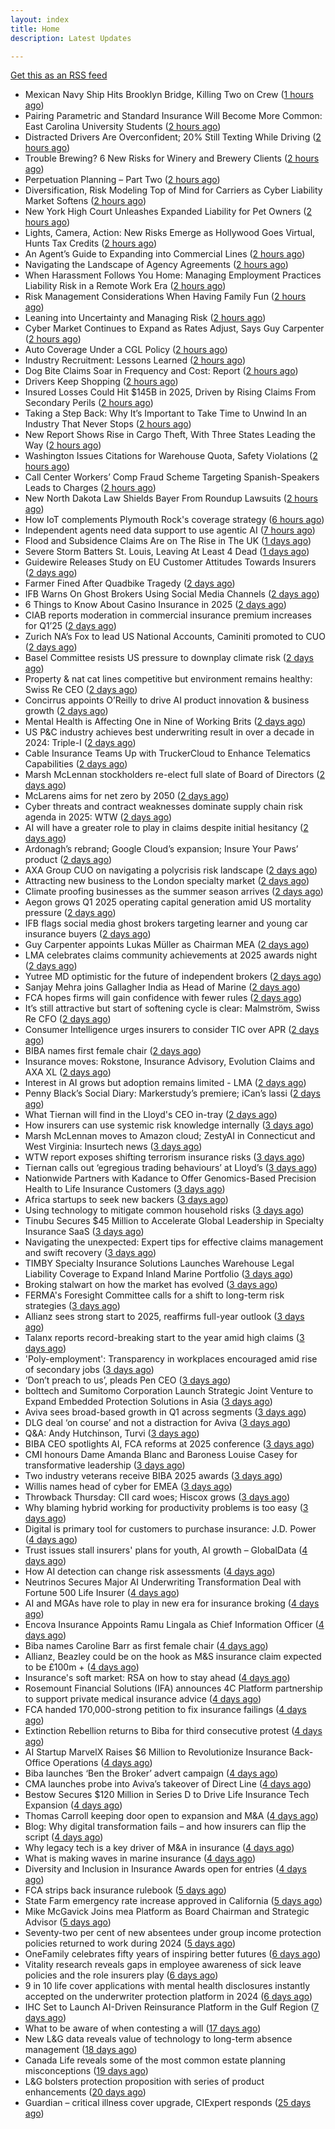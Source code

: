 ```yaml
---
layout: index
title: Home
description: Latest Updates

---
```


[Get this as an RSS feed](/feed.rss)

<!-- news_marker starts -->
- Mexican Navy Ship Hits Brooklyn Bridge, Killing Two on Crew ([1 hours ago](https://www.insurancejournal.com/news/east/2025/05/18/824166.htm))
- Pairing Parametric and Standard Insurance Will Become More Common: East Carolina University Students ([2 hours ago](https://www.insurancejournal.com/magazines/mag-features/2025/05/19/823760.htm))
- Distracted Drivers Are Overconfident; 20% Still Texting While Driving ([2 hours ago](https://www.insurancejournal.com/magazines/mag-features/2025/05/19/823759.htm))
- Trouble Brewing? 6 New Risks for Winery and Brewery Clients ([2 hours ago](https://www.insurancejournal.com/magazines/mag-features/2025/05/19/823758.htm))
- Perpetuation Planning – Part Two ([2 hours ago](https://www.insurancejournal.com/magazines/mag-features/2025/05/19/823756.htm))
- Diversification, Risk Modeling Top of Mind for Carriers as Cyber Liability Market Softens ([2 hours ago](https://www.insurancejournal.com/magazines/mag-features/2025/05/19/823755.htm))
- New York High Court Unleashes Expanded Liability for Pet Owners ([2 hours ago](https://www.insurancejournal.com/magazines/mag-features/2025/05/19/823754.htm))
- Lights, Camera, Action: New Risks Emerge as Hollywood Goes Virtual, Hunts Tax Credits ([2 hours ago](https://www.insurancejournal.com/magazines/mag-features/2025/05/19/823753.htm))
- An Agent’s Guide to Expanding into Commercial Lines ([2 hours ago](https://www.insurancejournal.com/magazines/mag-features/2025/05/19/823751.htm))
- Navigating the Landscape of Agency Agreements ([2 hours ago](https://www.insurancejournal.com/magazines/mag-features/2025/05/19/823750.htm))
- When Harassment Follows You Home: Managing Employment Practices Liability Risk in a Remote Work Era ([2 hours ago](https://www.insurancejournal.com/magazines/mag-features/2025/05/19/823749.htm))
- Risk Management Considerations When Having Family Fun ([2 hours ago](https://www.insurancejournal.com/magazines/mag-features/2025/05/19/823747.htm))
- Leaning into Uncertainty and Managing Risk ([2 hours ago](https://www.insurancejournal.com/magazines/mag-features/2025/05/19/823746.htm))
- Cyber Market Continues to Expand as Rates Adjust, Says Guy Carpenter ([2 hours ago](https://www.insurancejournal.com/magazines/mag-features/2025/05/19/823744.htm))
- Auto Coverage Under a CGL Policy ([2 hours ago](https://www.insurancejournal.com/magazines/mag-features/2025/05/19/823743.htm))
- Industry Recruitment: Lessons Learned ([2 hours ago](https://www.insurancejournal.com/magazines/mag-features/2025/05/19/823742.htm))
- Dog Bite Claims Soar in Frequency and Cost: Report ([2 hours ago](https://www.insurancejournal.com/magazines/mag-features/2025/05/19/823741.htm))
- Drivers Keep Shopping ([2 hours ago](https://www.insurancejournal.com/magazines/mag-editorsnote/2025/05/19/823740.htm))
- Insured Losses Could Hit $145B in 2025, Driven by Rising Claims From Secondary Perils ([2 hours ago](https://www.insurancejournal.com/magazines/mag-features/2025/05/19/823739.htm))
- Taking a Step Back: Why It’s Important to Take Time to Unwind In an Industry That Never Stops ([2 hours ago](https://www.insurancejournal.com/magazines/mag-features/2025/05/19/823738.htm))
- New Report Shows Rise in Cargo Theft, With Three States Leading the Way ([2 hours ago](https://www.insurancejournal.com/magazines/mag-features/2025/05/19/823737.htm))
- Washington Issues Citations for Warehouse Quota, Safety Violations ([2 hours ago](https://www.insurancejournal.com/magazines/mag-features/2025/05/19/823736.htm))
- Call Center Workers’ Comp Fraud Scheme Targeting Spanish-Speakers Leads to Charges ([2 hours ago](https://www.insurancejournal.com/magazines/mag-features/2025/05/19/823735.htm))
- New North Dakota Law Shields Bayer From Roundup Lawsuits ([2 hours ago](https://www.insurancejournal.com/magazines/mag-features/2025/05/19/823734.htm))
- How IoT complements Plymouth Rock's coverage strategy ([6 hours ago](https://www.dig-in.com/news/plymouth-rock-uses-iot-technology-to-manage-risks))
- Independent agents need data support to use agentic AI ([7 hours ago](https://www.dig-in.com/news/independent-agents-need-data-support-to-use-agentic-ai))
- Flood and Subsidence Claims Are on The Rise in The UK ([1 days ago](https://insurance-edge.net/2025/05/17/flood-and-subsidence-claims-are-on-the-rise-in-the-uk/))
- Severe Storm Batters St. Louis, Leaving At Least 4 Dead ([1 days ago](https://www.insurancejournal.com/news/midwest/2025/05/16/824121.htm))
- Guidewire Releases Study on EU Customer Attitudes Towards Insurers ([2 days ago](https://insurance-edge.net/2025/05/16/guidewire-releases-study-on-eu-customer-attitudes-towards-insurers/))
- Farmer Fined After Quadbike Tragedy ([2 days ago](https://insurance-edge.net/2025/05/16/farmer-fined-after-quadbike-tragedy/))
- IFB Warns On Ghost Brokers Using Social Media Channels ([2 days ago](https://insurance-edge.net/2025/05/16/ifb-warns-on-ghost-brokers-using-social-media-channels/))
- 6 Things to Know About Casino Insurance in 2025 ([2 days ago](https://insurance-edge.net/2025/05/16/6-things-to-know-about-casino-insurance-in-2025/))
- CIAB reports moderation in commercial insurance premium increases for Q1’25 ([2 days ago](https://www.reinsurancene.ws/ciab-reports-moderation-in-commercial-insurance-premium-increases-for-q125/))
- Zurich NA’s Fox to lead US National Accounts, Caminiti promoted to CUO ([2 days ago](https://www.reinsurancene.ws/zurich-nas-fox-to-lead-us-national-accounts-caminiti-promoted-to-cuo/))
- Basel Committee resists US pressure to downplay climate risk ([2 days ago](https://www.dig-in.com/articles/basel-committee-resists-us-pressure-to-downplay-climate-risk))
- Property & nat cat lines competitive but environment remains healthy: Swiss Re CEO ([2 days ago](https://www.reinsurancene.ws/property-nat-cat-lines-competitive-but-environment-remains-healthy-swiss-re-ceo/))
- Concirrus appoints O’Reilly to drive AI product innovation & business growth ([2 days ago](https://www.reinsurancene.ws/concirrus-appoints-oreilly-to-drive-ai-product-innovation-business-growth/))
- Mental Health is Affecting One in Nine of Working Brits ([2 days ago](https://insurance-edge.net/2025/05/16/mental-health-is-affecting-one-in-nine-of-working-brits/))
- US P&C industry achieves best underwriting result in over a decade in 2024: Triple-I ([2 days ago](https://www.reinsurancene.ws/us-pc-industry-achieves-best-underwriting-result-in-over-a-decade-in-2024-triple-i/))
- Cable Insurance Teams Up with TruckerCloud to Enhance Telematics Capabilities ([2 days ago](https://www.insurtechinsights.com/cable-insurance-teams-up-with-truckercloud-to-enhance-telematics-capabilities/))
- Marsh McLennan stockholders re-elect full slate of Board of Directors ([2 days ago](https://www.reinsurancene.ws/marsh-mclennan-stockholders-re-elect-full-slate-of-board-of-directors/))
- McLarens aims for net zero by 2050 ([2 days ago](https://www.postonline.co.uk/news/7957770/mclarens-aims-for-net-zero-by-2050))
- Cyber threats and contract weaknesses dominate supply chain risk agenda in 2025: WTW ([2 days ago](https://www.reinsurancene.ws/cyber-threats-and-contract-weaknesses-dominate-supply-chain-risk-agenda-in-2025-wtw/))
- AI will have a greater role to play in claims despite initial hesitancy ([2 days ago](https://www.postonline.co.uk/broker/7957769/ai-will-have-a-greater-role-to-play-in-claims-despite-initial-hesitancy))
- Ardonagh’s rebrand; Google Cloud’s expansion; Insure Your Paws’ product ([2 days ago](https://www.postonline.co.uk/news/7957764/ardonaghs-rebrand-google-clouds-expansion-insure-your-paws-product))
- AXA Group CUO on navigating a polycrisis risk landscape ([2 days ago](https://www.insurancebusinessmag.com/uk/news/breaking-news/axa-group-cuo-on-navigating-a-polycrisis-risk-landscape-535921.aspx))
- Attracting new business to the London specialty market ([2 days ago](https://www.insurancebusinessmag.com/uk/news/breaking-news/attracting-new-business-to-the-london-specialty-market-535974.aspx))
- Climate proofing businesses as the summer season arrives ([2 days ago](https://www.insurancebusinessmag.com/uk/news/catastrophe/climate-proofing-businesses-as-the-summer-season-arrives-535973.aspx))
- Aegon grows Q1 2025 operating capital generation amid US mortality pressure ([2 days ago](https://www.insurancebusinessmag.com/uk/news/breaking-news/aegon-grows-q1-2025-operating-capital-generation-amid-us-mortality-pressure-535972.aspx))
- IFB flags social media ghost brokers targeting learner and young car insurance buyers ([2 days ago](https://www.insurancebusinessmag.com/uk/news/auto-motor/ifb-flags-social-media-ghost-brokers-targeting-learner-and-young-car-insurance-buyers-535971.aspx))
- Guy Carpenter appoints Lukas Müller as Chairman MEA ([2 days ago](https://www.reinsurancene.ws/guy-carpenter-appoints-lukas-muller-as-chairman-mea/))
- LMA celebrates claims community achievements at 2025 awards night ([2 days ago](https://www.insurancebusinessmag.com/uk/news/claims/lma-celebrates-claims-community-achievements-at-2025-awards-night-535970.aspx))
- Yutree MD optimistic for the future of independent brokers ([2 days ago](https://www.postonline.co.uk/news/7957767/yutree-md-optimistic-for-the-future-of-independent-brokers))
- Sanjay Mehra joins Gallagher India as Head of Marine ([2 days ago](https://www.reinsurancene.ws/sanjay-mehra-joins-gallagher-india-as-head-of-marine/))
- FCA hopes firms will gain confidence with fewer rules ([2 days ago](https://www.postonline.co.uk/news/7957766/fca-hopes-firms-will-gain-confidence-with-fewer-rules))
- It’s still attractive but start of softening cycle is clear: Malmström, Swiss Re CFO ([2 days ago](https://www.reinsurancene.ws/its-still-attractive-but-start-of-softening-cycle-is-clear-malmstrom-swiss-re-cfo/))
- Consumer Intelligence urges insurers to consider TIC over APR ([2 days ago](https://www.insurancebusinessmag.com/uk/news/auto-motor/consumer-intelligence-urges-insurers-to-consider-tic-over-apr-535940.aspx))
- BIBA names first female chair ([2 days ago](https://www.insurancebusinessmag.com/uk/news/breaking-news/biba-names-first-female-chair-535939.aspx))
- Insurance moves: Rokstone, Insurance Advisory, Evolution Claims and AXA XL ([2 days ago](https://www.insurancebusinessmag.com/uk/news/breaking-news/insurance-moves-rokstone-insurance-advisory-evolution-claims-and-axa-xl-535937.aspx))
- Interest in AI grows but adoption remains limited - LMA ([2 days ago](https://www.insurancebusinessmag.com/uk/news/technology/interest-in-ai-grows-but-adoption-remains-limited--lma-535936.aspx))
- Penny Black’s Social Diary: Markerstudy’s premiere; iCan’s lassi ([2 days ago](https://www.postonline.co.uk/people/7957568/penny-blacks-social-diary-markerstudys-premiere-icans-lassi))
- What Tiernan will find in the Lloyd's CEO in-tray ([2 days ago](https://www.postonline.co.uk/lloydslondon/7957720/what-tiernan-will-find-in-the-lloyds-ceo-in-tray))
- How insurers can use systemic risk knowledge internally ([3 days ago](https://www.dig-in.com/opinion/how-insurers-can-use-systemic-risk-knowledge-internally))
- Marsh McLennan moves to Amazon cloud; ZestyAI in Connecticut and West Virginia: Insurtech news ([3 days ago](https://www.dig-in.com/news/marsh-mclennan-to-amazon-cloud-zestyai-and-insurtech-news))
- WTW report exposes shifting terrorism insurance risks ([3 days ago](https://www.insurancebusinessmag.com/uk/news/breaking-news/wtw-report-exposes-shifting-terrorism-insurance-risks-535909.aspx))
- Tiernan calls out ‘egregious trading behaviours’ at Lloyd’s ([3 days ago](https://www.postonline.co.uk/lloydslondon/7957765/tiernan-calls-out-egregious-trading-behaviours-at-lloyds))
- Nationwide Partners with Kadance to Offer Genomics-Based Precision Health to Life Insurance Customers ([3 days ago](https://www.insurtechinsights.com/nationwide-partners-with-kadance-to-offer-genomics-based-precision-health-to-life-insurance-customers/))
- Africa startups to seek new backers ([3 days ago](https://www.dig-in.com/articles/africa-startups-to-seek-new-backers))
- Using technology to mitigate common household risks ([3 days ago](https://www.dig-in.com/podcast/using-technology-to-mitigate-common-household-risks))
- Tinubu Secures $45 Million to Accelerate Global Leadership in Specialty Insurance SaaS ([3 days ago](https://www.insurtechinsights.com/tinubu-secures-45-million-to-accelerate-global-leadership-in-specialty-insurance-saas/))
- Navigating the unexpected: Expert tips for effective claims management and swift recovery ([3 days ago](https://www.insurancebusinessmag.com/uk/news/property-insurance/navigating-the-unexpected-expert-tips-for-effective-claims-management-and-swift-recovery-535498.aspx))
- TIMBY Specialty Insurance Solutions Launches Warehouse Legal Liability Coverage to Expand Inland Marine Portfolio ([3 days ago](https://www.insurtechinsights.com/timby-specialty-insurance-solutions-launches-warehouse-legal-liability-coverage-to-expand-inland-marine-portfolio/))
- Broking stalwart on how the market has evolved ([3 days ago](https://www.insurancebusinessmag.com/uk/news/breaking-news/broking-stalwart-on-how-the-market-has-evolved-535809.aspx))
- FERMA's Foresight Committee calls for a shift to long-term risk strategies ([3 days ago](https://www.insurancebusinessmag.com/uk/news/non-profits/fermas-foresight-committee-calls-for-a-shift-to-longterm-risk-strategies-535808.aspx))
- Allianz sees strong start to 2025, reaffirms full-year outlook ([3 days ago](https://www.insurancebusinessmag.com/uk/news/breaking-news/allianz-sees-strong-start-to-2025-reaffirms-fullyear-outlook-535802.aspx))
- Talanx reports record-breaking start to the year amid high claims ([3 days ago](https://www.insurancebusinessmag.com/uk/news/breaking-news/talanx-reports-recordbreaking-start-to-the-year-amid-high-claims-535796.aspx))
- 'Poly-employment': Transparency in workplaces encouraged amid rise of secondary jobs ([3 days ago](https://www.insurancebusinessmag.com/uk/news/breaking-news/polyemployment-transparency-in-workplaces-encouraged-amid-rise-of-secondary-jobs-535784.aspx))
- ‘Don’t preach to us’, pleads Pen CEO ([3 days ago](https://www.postonline.co.uk/broker/7957752/dont-preach-to-us-pleads-pen-ceo))
- bolttech and Sumitomo Corporation Launch Strategic Joint Venture to Expand Embedded Protection Solutions in Asia ([3 days ago](https://www.insurtechinsights.com/bolttech-and-sumitomo-corporation-launch-strategic-joint-venture-to-expand-embedded-protection-solutions-in-asia/))
- Aviva sees broad-based growth in Q1 across segments ([3 days ago](https://www.insurancebusinessmag.com/uk/news/breaking-news/aviva-sees-broadbased-growth-in-q1-across-segments-535781.aspx))
- DLG deal ‘on course’ and not a distraction for Aviva ([3 days ago](https://www.postonline.co.uk/news/7957750/dlg-deal-on-course-and-not-a-distraction-for-aviva))
- Q&A: Andy Hutchinson, Turvi ([3 days ago](https://www.postonline.co.uk/technology/7957394/qa-andy-hutchinson-turvi))
- BIBA CEO spotlights AI, FCA reforms at 2025 conference ([3 days ago](https://www.insurancebusinessmag.com/uk/news/breaking-news/biba-ceo-spotlights-ai-fca-reforms-at-2025-conference-535774.aspx))
- CMI honours Dame Amanda Blanc and Baroness Louise Casey for transformative leadership ([3 days ago](https://www.insurancebusinessmag.com/uk/news/breaking-news/cmi-honours-dame-amanda-blanc-and-baroness-louise-casey-for-transformative-leadership-535773.aspx))
- Two industry veterans receive BIBA 2025 awards ([3 days ago](https://www.insurancebusinessmag.com/uk/news/breaking-news/two-industry-veterans-receive-biba-2025-awards-535772.aspx))
- Willis names head of cyber for EMEA ([3 days ago](https://www.insurancebusinessmag.com/uk/news/cyber/willis-names-head-of-cyber-for-emea-535771.aspx))
- Throwback Thursday: CII card woes; Hiscox grows ([3 days ago](https://www.postonline.co.uk/personal/7956604/throwback-thursday-cii-card-woes-hiscox-grows))
- Why blaming hybrid working for productivity problems is too easy ([3 days ago](https://www.postonline.co.uk/people/7957728/why-blaming-hybrid-working-for-productivity-problems-is-too-easy))
- Digital is primary tool for customers to purchase insurance: J.D. Power ([4 days ago](https://www.dig-in.com/news/customers-prefer-buying-insurance-digitally-says-j-d-power))
- Trust issues stall insurers' plans for youth, AI growth – GlobalData ([4 days ago](https://www.insurancebusinessmag.com/uk/news/breaking-news/trust-issues-stall-insurers-plans-for-youth-ai-growth--globaldata-535747.aspx))
- How AI detection can change risk assessments ([4 days ago](https://www.dig-in.com/opinion/how-ai-detection-can-change-risk-assessments))
- Neutrinos Secures Major AI Underwriting Transformation Deal with Fortune 500 Life Insurer ([4 days ago](https://www.insurtechinsights.com/neutrinos-secures-major-ai-underwriting-transformation-deal-with-fortune-500-life-insurer/))
- AI and MGAs have role to play in new era for insurance broking ([4 days ago](https://www.postonline.co.uk/technology/7957751/ai-and-mgas-have-role-to-play-in-new-era-for-insurance-broking))
- Encova Insurance Appoints Ramu Lingala as Chief Information Officer ([4 days ago](https://www.insurtechinsights.com/encova-insurance-appoints-ramu-lingala-as-chief-information-officer/))
- Biba names Caroline Barr as first female chair ([4 days ago](https://www.postonline.co.uk/broker/7957749/biba-names-caroline-barr-as-first-female-chair))
- Allianz, Beazley could be on the hook as M&S insurance claim expected to be £100m + ([4 days ago](https://www.insurancebusinessmag.com/uk/news/cyber/allianz-beazley-could-be-on-the-hook-as-mands-insurance-claim-expected-to-be-100m--535626.aspx))
- Insurance's soft market: RSA on how to stay ahead ([4 days ago](https://www.insurancebusinessmag.com/uk/news/business-resilience/insurances-soft-market-rsa-on-how-to-stay-ahead-535625.aspx))
- Rosemount Financial Solutions (IFA) announces 4C Platform partnership to support private medical insurance advice ([4 days ago](https://ifamagazine.com/rosemount-financial-solutions-ifa-announces-4c-platform-partnership-to-support-private-medical-insurance-advice/))
- FCA handed 170,000-strong petition to fix insurance failings ([4 days ago](https://www.postonline.co.uk/regulation/7957747/fca-handed-170000-strong-petition-to-fix-insurance-failings))
- Extinction Rebellion returns to Biba for third consecutive protest ([4 days ago](https://www.postonline.co.uk/news/7957741/extinction-rebellion-returns-to-biba-for-third-consecutive-protest))
- AI Startup MarvelX Raises $6 Million to Revolutionize Insurance Back-Office Operations ([4 days ago](https://www.insurtechinsights.com/ai-startup-marvelx-raises-6-million-to-revolutionize-insurance-back-office-operations/))
- Biba launches ‘Ben the Broker’ advert campaign ([4 days ago](https://www.postonline.co.uk/broker/7957742/biba-launches-ben-the-broker-advert-campaign))
- CMA launches probe into Aviva’s takeover of Direct Line ([4 days ago](https://www.postonline.co.uk/regulation/7957748/cma-launches-probe-into-avivas-takeover-of-direct-line))
- Bestow Secures $120 Million in Series D to Drive Life Insurance Tech Expansion ([4 days ago](https://www.insurtechinsights.com/bestow-secures-120-million-in-series-d-to-drive-life-insurance-tech-expansion/))
- Thomas Carroll keeping door open to expansion and M&A ([4 days ago](https://www.postonline.co.uk/broker/7957710/thomas-carroll-keeping-door-open-to-expansion-and-ma))
- Blog: Why digital transformation fails – and how insurers can flip the script ([4 days ago](https://www.postonline.co.uk/market-access/technology/7957641/blog-why-digital-transformation-fails-and-how-insurers-can-flip-the-script))
- Why legacy tech is a key driver of M&A in insurance ([4 days ago](https://www.postonline.co.uk/technology/7957402/why-legacy-tech-is-a-key-driver-of-ma-in-insurance))
- What is making waves in marine insurance ([4 days ago](https://www.postonline.co.uk/commercial/7957426/what-is-making-waves-in-marine-insurance))
- Diversity and Inclusion in Insurance Awards open for entries ([4 days ago](https://www.postonline.co.uk/people/7957734/diversity-and-inclusion-in-insurance-awards-open-for-entries))
- FCA strips back insurance rulebook ([5 days ago](https://www.postonline.co.uk/news/7957740/fca-strips-back-insurance-rulebook))
- State Farm emergency rate increase approved in California ([5 days ago](https://www.dig-in.com/news/state-farm-emergency-rate-increase-approved-in-california))
- Mike McGavick Joins mea Platform as Board Chairman and Strategic Advisor ([5 days ago](https://www.insurtechinsights.com/mike-mcgavick-joins-mea-platform-as-board-chairman-and-strategic-advisor/))
- Seventy-two per cent of new absentees under group income protection policies returned to work during 2024 ([5 days ago](https://ifamagazine.com/seventy-two-per-cent-of-new-absentees-under-group-income-protection-policies-returned-to-work-during-2024/))
- OneFamily celebrates fifty years of inspiring better futures ([6 days ago](https://ifamagazine.com/onefamily-celebrates-fifty-years-of-inspiring-better-futures/))
- Vitality research reveals gaps in employee awareness of sick leave policies and the role insurers play ([6 days ago](https://ifamagazine.com/vitality-research-reveals-gaps-in-employee-awareness-of-sick-leave-policies-and-the-role-insurers-play/))
- 9 in 10 life cover applications with mental health disclosures instantly accepted on the underwriter protection platform in 2024 ([6 days ago](https://ifamagazine.com/9-in-10-life-cover-applications-with-mental-health-disclosures-instantly-accepted-on-the-underwriter-protection-platform-in-2024/))
- IHC Set to Launch AI-Driven Reinsurance Platform in the Gulf Region ([7 days ago](https://thefintechtimes.com/ihc-set-to-launch-ai-driven-reinsurance-platform/))
- What to be aware of when contesting a will ([17 days ago](https://ifamagazine.com/what-to-be-aware-of-when-contesting-a-will/))
- New L&G data reveals value of technology to long-term absence management ([18 days ago](https://ifamagazine.com/new-lg-data-reveals-value-of-technology-to-long-term-absence-management/))
- Canada Life reveals some of the most common estate planning misconceptions ([19 days ago](https://ifamagazine.com/some-of-the-most-common-estate-planning-misconceptions-revealed/))
- L&G bolsters protection proposition with series of product enhancements ([20 days ago](https://ifamagazine.com/lg-bolsters-protection-proposition-with-series-of-product-enhancements/))
- Guardian – critical illness cover upgrade, CIExpert responds ([25 days ago](https://ifamagazine.com/guardian-critical-illness-cover-upgrade-ciexpert-responds/))

<!-- news_marker ends -->